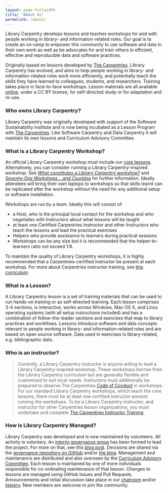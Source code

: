 ```yaml
---
layout: page-fullwidth
title: "About Us"
permalink: /about/
---
```


Library Carpentry develops lessons and teaches workshops for and with people working in library- and information-related roles. Our goal is to create an on-ramp to empower this community to use software and data in their own work as well as be advocates for and train others in efficient, effective and reproducible data and software practices.

Originally based on lessons developed by [The Carpentries](https://carpentries.org), Library Carpentry has evolved, and aims to help people working in library- and information-related roles work more efficiently, and potentially teach the skills they have learned to colleagues, students, and researchers. Training takes place in face-to-face workshops. Lesson materials are all available [online](/lessons/), under a CC BY license, for self-directed study or for adaptation and re-use.

### Who owns Library Carpentry?   
Library Carpentry was originally developed with support of the Software Sustainability Institute and is now being incubated as a Lesson Program with [The Carpentries](https://carpentries.org). Like Software Carpentry and Data Carpentry it will maintain its own lessons and Curriculum Advisory Committee.

### What is a Library Carpentry Workshop?   
An official Library Carpentry workshop must include our [core lessons](https://librarycarpentry.github.io/test/lessons/). Alternatively, you can consider running a Library Carpentry-inspired workshop. See _[What constitutes a Library Carpentry workshop?](https://librarycarpentry.org/blog/2018/08/07/what-is-a-workshop/)_ and _[Seventy-One Workshops… and Counting](https://librarycarpentry.org/blog/2018/08/01/seventy-one-and-counting/)_ for further information. Ideally attendees will bring their own laptops to workshops so that skills learnt can be replicated after the workshop without the need for any additional setup or software installation.

Workshops are run by a team. Ideally this will consist of:   
* a Host, who is the principal local contact for the workshop and who negotiates with Instructors about what lessons will be taught  
* at least one Certified Carpentries Instructor and other Instructors who teach the lessons and lead the practical exercises  
* Helpers who provide assistance to learners during practical sessions  
* Workshops can be any size but it is recommended that the helper-to-learners ratio not exceed 1:8.  

To maintain the quality of Library Carpentry workshops, it is highly recommended that a Carpentries-certified instructor be present at each workshop. For more about Carpentries instructor training, see [this curriculum](http://carpentries.github.io/instructor-training/).  

### What is a Lesson?   
A Library Carpentry lesson is a set of training materials that can be used to run hands-on training or as self-directed learning. Each lesson comprises 3-4 sections, is interactive, works across Windows, Mac OS X, and Linux operating systems (with all setup instructions included) and has a combination of follow-the-leader sections and exercises that map to library practices and workflows. Lessons introduce software and data concepts relevant to people working in library- and information-related roles and are based on open source software. Data used in exercises is library-related, e.g. bibliographic data.

### Who is an instructor?   
>Currently, a Library Carpentry instructor is anyone willing to lead a Library Carpentry-inspired workshop. These workshops borrow from the Library Carpentry curriculum but are generally flexible and customized to suit local needs. Instructors must additionally be prepared to observe The Carpentries <a href="https://docs.carpentries.org/topic_folders/policies/code-of-conduct.html">Code of Conduct</a> in workshops. For our standard Library Carpentry workshops, which teach the core lessons, there must be at least one certified instructor present running the workshops. To be a Library Carpentry instructor, and instructor for other Carpentries lesson organizations, you must undertake and complete [The Carpentries Instructor Training](http://carpentries.github.io/instructor-training/).

### How is Library Carpentry Managed?   
Library Carpentry was developed and is now maintained by volunteers. All activity is voluntary. An [interim governance group](/team/) has been formed to lead the project. For more on that, see this [blog post](https://software-carpentry.org/blog/2018/02/library-carpentry-governance.html). Decisions are shared via the [governance repository on GitHub](https://github.com/LibraryCarpentry/governance) and/or [the blog](/blog/). Management and maintenance are distributed and also overseen by the [Curriculum Advisory Committee](/cac/). Each lesson is maintained by one of more individuals responsible for co-ordinating maintenance of that lesson. Changes to lessons are managed using GitHub Issues and Pull Requests. Announcements and initial discussion take place in our [chatroom](https://gitter.im/LibraryCarpentry/Lobby) and/or [listserv](https://carpentries.topicbox.com/groups/discuss-library-carpentry). New members are welcome to join the community.

